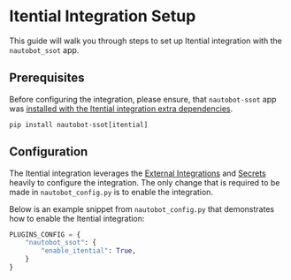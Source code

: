 # Itential Integration Setup

This guide will walk you through steps to set up Itential integration with the `nautobot_ssot` app.

## Prerequisites

Before configuring the integration, please ensure, that `nautobot-ssot` app was [installed with the Itential integration extra dependencies](../install.md#install-guide).

```shell
pip install nautobot-ssot[itential]
```

## Configuration

The Itential integration leverages the [External Integrations](https://docs.nautobot.com/projects/core/en/stable/user-guide/platform-functionality/externalintegration/?h=external) and [Secrets](https://docs.nautobot.com/projects/core/en/stable/user-guide/platform-functionality/secret/?h=secrets) heavily to configure the integration. The only change that is required to be made in `nautobot_config.py` is to enable the integration.

Below is an example snippet from `nautobot_config.py` that demonstrates how to enable the Itential integration:

```python
PLUGINS_CONFIG = {
    "nautobot_ssot": {
        "enable_itential": True,
    }
}
```